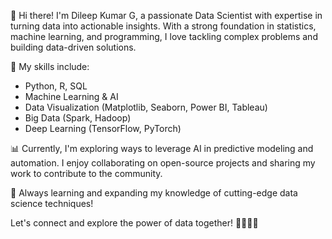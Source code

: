 👋 Hi there! I'm Dileep Kumar G, a passionate Data Scientist with expertise in turning data into actionable insights. With a strong foundation in statistics, machine learning, and programming, I love tackling complex problems and building data-driven solutions.

🚀 My skills include:

- Python, R, SQL
- Machine Learning & AI
- Data Visualization (Matplotlib, Seaborn, Power BI, Tableau)
- Big Data (Spark, Hadoop)
- Deep Learning (TensorFlow, PyTorch)

📊 Currently, I'm exploring ways to leverage AI in predictive modeling and automation. I enjoy collaborating on open-source projects and sharing my work to contribute to the community.

🌱 Always learning and expanding my knowledge of cutting-edge data science techniques!

Let's connect and explore the power of data together! 👨‍💻👩‍💻
